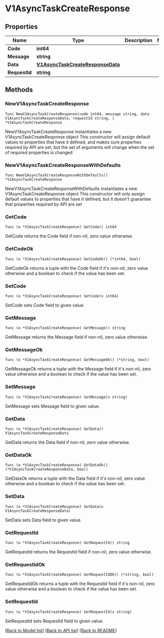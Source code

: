 # V1AsyncTaskCreateResponse

## Properties

Name | Type | Description | Notes
------------ | ------------- | ------------- | -------------
**Code** | **int64** |  | 
**Message** | **string** |  | 
**Data** | [**V1AsyncTaskCreateResponseData**](V1AsyncTaskCreateResponseData.md) |  | 
**RequestId** | **string** |  | 

## Methods

### NewV1AsyncTaskCreateResponse

`func NewV1AsyncTaskCreateResponse(code int64, message string, data V1AsyncTaskCreateResponseData, requestId string, ) *V1AsyncTaskCreateResponse`

NewV1AsyncTaskCreateResponse instantiates a new V1AsyncTaskCreateResponse object
This constructor will assign default values to properties that have it defined,
and makes sure properties required by API are set, but the set of arguments
will change when the set of required properties is changed

### NewV1AsyncTaskCreateResponseWithDefaults

`func NewV1AsyncTaskCreateResponseWithDefaults() *V1AsyncTaskCreateResponse`

NewV1AsyncTaskCreateResponseWithDefaults instantiates a new V1AsyncTaskCreateResponse object
This constructor will only assign default values to properties that have it defined,
but it doesn't guarantee that properties required by API are set

### GetCode

`func (o *V1AsyncTaskCreateResponse) GetCode() int64`

GetCode returns the Code field if non-nil, zero value otherwise.

### GetCodeOk

`func (o *V1AsyncTaskCreateResponse) GetCodeOk() (*int64, bool)`

GetCodeOk returns a tuple with the Code field if it's non-nil, zero value otherwise
and a boolean to check if the value has been set.

### SetCode

`func (o *V1AsyncTaskCreateResponse) SetCode(v int64)`

SetCode sets Code field to given value.


### GetMessage

`func (o *V1AsyncTaskCreateResponse) GetMessage() string`

GetMessage returns the Message field if non-nil, zero value otherwise.

### GetMessageOk

`func (o *V1AsyncTaskCreateResponse) GetMessageOk() (*string, bool)`

GetMessageOk returns a tuple with the Message field if it's non-nil, zero value otherwise
and a boolean to check if the value has been set.

### SetMessage

`func (o *V1AsyncTaskCreateResponse) SetMessage(v string)`

SetMessage sets Message field to given value.


### GetData

`func (o *V1AsyncTaskCreateResponse) GetData() V1AsyncTaskCreateResponseData`

GetData returns the Data field if non-nil, zero value otherwise.

### GetDataOk

`func (o *V1AsyncTaskCreateResponse) GetDataOk() (*V1AsyncTaskCreateResponseData, bool)`

GetDataOk returns a tuple with the Data field if it's non-nil, zero value otherwise
and a boolean to check if the value has been set.

### SetData

`func (o *V1AsyncTaskCreateResponse) SetData(v V1AsyncTaskCreateResponseData)`

SetData sets Data field to given value.


### GetRequestId

`func (o *V1AsyncTaskCreateResponse) GetRequestId() string`

GetRequestId returns the RequestId field if non-nil, zero value otherwise.

### GetRequestIdOk

`func (o *V1AsyncTaskCreateResponse) GetRequestIdOk() (*string, bool)`

GetRequestIdOk returns a tuple with the RequestId field if it's non-nil, zero value otherwise
and a boolean to check if the value has been set.

### SetRequestId

`func (o *V1AsyncTaskCreateResponse) SetRequestId(v string)`

SetRequestId sets RequestId field to given value.



[[Back to Model list]](../README.md#documentation-for-models) [[Back to API list]](../README.md#documentation-for-api-endpoints) [[Back to README]](../README.md)


